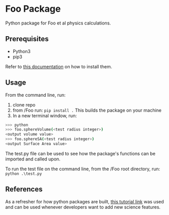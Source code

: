# Foo Package

Python package for Foo et al physics calculations.

## Prerequisites

- Python3
- pip3

Refer to [this documentation](https://packaging.python.org/en/latest/tutorials/installing-packages/) on how to install them.

## Usage

From the command line, run:

1. clone repo
2. from /Foo run:
  ``` pip install . ```
  This builds the package on your machine
3. In a new terminal window, run:

```bash
>>> python
>>> foo.sphereVolume(<test radius integer>)
<output volume value>
>>> foo.sphereSA(<test radius integer>)
<output Surface Area value>
```

The test.py file can be used to see how the package's functions can be imported and called upon.

To run the test file on the command line, from the /Foo root directory, run:
``` python .\test.py ```

## References

As a refresher for how python packages are built, [this tutorial link](https://www.tutorialspoint.com/python/python_packages.htm) was used and can be used whenever developers want to add new science features.
